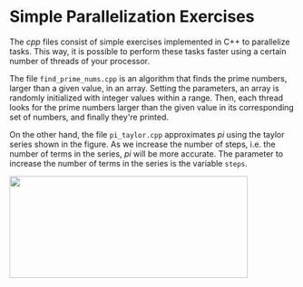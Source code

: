 # Simple Parallelization Exercises
The _cpp_ files consist of simple exercises implemented in C++ to parallelize tasks. This way, it is possible to perform these tasks faster using a certain number of threads of your processor. 

The file ``find_prime_nums.cpp`` is an algorithm that finds the prime numbers, larger than a given value, in an array. Setting the parameters, an array is randomly initialized with integer values within a range. Then, each thread looks for the prime numbers larger than the given value in its corresponding set of numbers, and finally they're printed.

On the other hand, the file ``pi_taylor.cpp`` approximates _pi_ using the taylor series shown in the figure. As we increase the number of steps, i.e. the number of terms in the series, _pi_ will be more accurate. The parameter to increase the number of terms in the series is the variable ``steps``.

<img src="https://user-images.githubusercontent.com/71872419/155395489-da780d9a-d028-4981-ad08-f83d12fff76d.PNG" width="420" height="180">
